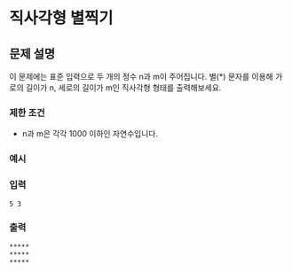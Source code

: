 # 직사각형 별찍기

## 문제 설명

이 문제에는 표준 입력으로 두 개의 정수 n과 m이 주어집니다.
별(\*) 문자를 이용해 가로의 길이가 n, 세로의 길이가 m인 직사각형 형태를 출력해보세요.

### 제한 조건

- n과 m은 각각 1000 이하인 자연수입니다.

### 예시

### 입력

```
5 3
```

### 출력

```
*****
*****
*****
```
